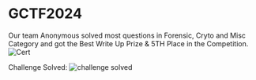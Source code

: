 # GCTF2024
Our team Anonymous solved most questions in Forensic, Cryto and Misc Category and got the Best Write Up Prize &amp; 5TH Place in the Competition.
![Cert](https://github.com/user-attachments/assets/8518640f-5774-41b4-a892-e2929d9eb7cf)

Challenge Solved:
![challenge solved](https://github.com/user-attachments/assets/854ca0b0-5df1-4baf-ba9f-69d1e45d59b1)
